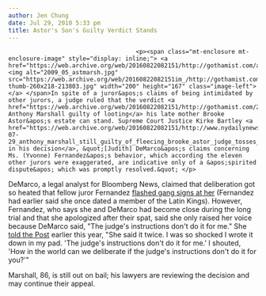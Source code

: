 ```yaml
---
author: Jen Chung
date: Jul 29, 2010 5:33 pm
title: Astor's Son's Guilty Verdict Stands
---
```


	
										<p><span class="mt-enclosure mt-enclosure-image" style="display: inline;"> <a href="https://web.archive.org/web/20160822082151/http://gothamist.com/attachments/jen/2009_05_astmarsh.jpg"> <img alt="2009_05_astmarsh.jpg" src="https://web.archive.org/web/20160822082151im_/http://gothamist.com/assets_c/2009/05/2009_05_astmarsh-thumb-260x218-213803.jpg" width="200" height="167" class="image-left"> </a> </span>In spite of a juror&apos;s claims of being intimidated by other jurors, a judge ruled that the verdict <a href="https://web.archive.org/web/20160822082151/http://gothamist.com/2009/10/08/brooke_astors_son_found_guilty_of_g.php">finding Anthony Marshall guilty of looting</a> his late mother Brooke Astor&apos;s estate can stand. Supreme Court Justice Kirke Bartley <a href="https://web.archive.org/web/20160822082151/http://www.nydailynews.com/news/ny_crime/2010/07/29/2010-07-29_anthony_marshall_still_guilty_of_fleecing_brooke_astor_judge_tosses_allegation_j.html">wrote in his decision</a>, &quot;[Judith] DeMarco&apos;s claims concerning Ms. (Yvonne) Fernandez&apos;s behavior, which according the eleven other jurors were exaggerated, are indicative only of a &apos;spirited dispute&apos; which was promptly resolved.&quot; </p>

<p>DeMarco, a legal analyst for Bloomberg News, claimed that deliberation got so heated that fellow juror Fernandez <a href="https://web.archive.org/web/20160822082151/http://gothamist.com/2010/02/22/threats_against_juror_may_form_asto.php">flashed gang signs at her</a> (Fernandez had earlier said she once dated a member of the Latin Kings). However, Fernandez, who says she and DeMarco had become close during the long trial and that she apologized after their spat, said she only raised her voice because DeMarco said, &quot;The judge&apos;s instructions don&apos;t do it for me.&quot;  She <a href="https://web.archive.org/web/20160822082151/http://gothamist.com/2010/02/23/astor_jury_rashomon_juror_denies_cl.php">told the Post</a> earlier this year, &quot;She said it twice. I was so shocked I wrote it down in my pad. &apos;The judge&apos;s instructions don&apos;t do it for me.&apos; I shouted, &apos;How in the world can we deliberate if the judge&apos;s instructions don&apos;t do it for you?&apos;&quot;</p>

<p>Marshall, 86, is still out on bail; his lawyers are reviewing the decision and may continue their appeal.</p>					
										
									
				